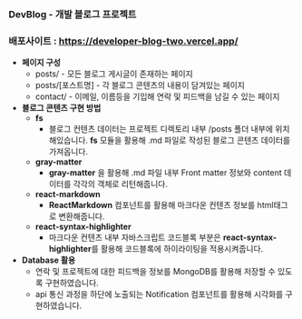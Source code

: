 


### DevBlog - 개발 블로그 프로젝트
### 배포사이트 : https://developer-blog-two.vercel.app/
- **페이지 구성**
    - posts/ - 모든 블로그 게시글이 존재하는 페이지
    - posts/[포스트명] - 각 블로그 콘텐츠의 내용이 담겨있는 페이지
    - contact/ - 이메일, 이름등을 기입해 연락 및 피드백을 남길 수 있는 페이지
- **블로그 콘텐츠 구현 방법**
    - **fs**
        - 블로그 컨텐츠 데이터는 프로젝트 디렉토리 내부 /posts 폴더 내부에 위치해있습니다.
        **fs** 모듈을 활용해 .md 파일로 작성된 블로그 콘텐츠 데이터를 가져옵니다.
    - **gray-matter**
        - **gray-matter** 을 활용해 .md 파일 내부 Front matter 정보와 content 데이터를 각각의 객체로 리턴해줍니다.
    - **react-markdown**
        - **ReactMarkdown** 컴포넌트를 활용해 마크다운 컨텐츠 정보를 html태그로 변환해줍니다.
    - **react-syntax-highlighter**
        - 마크다운 컨텐츠 내부 자바스크립트 코드블록 부분은 
        **react-syntax-highlighter**를 활용해 코드블록에 하이라이팅을 적용시켜줍니다.
- **Database 활용**
    - 연락 및 프로젝트에 대한 피드백을 정보를 MongoDB를 활용해 저장할 수 있도록 구현하였습니다.
    - api 통신 과정을 하단에 노출되는 Notification 컴포넌트를 활용해 시각화를 구현하였습니다.
